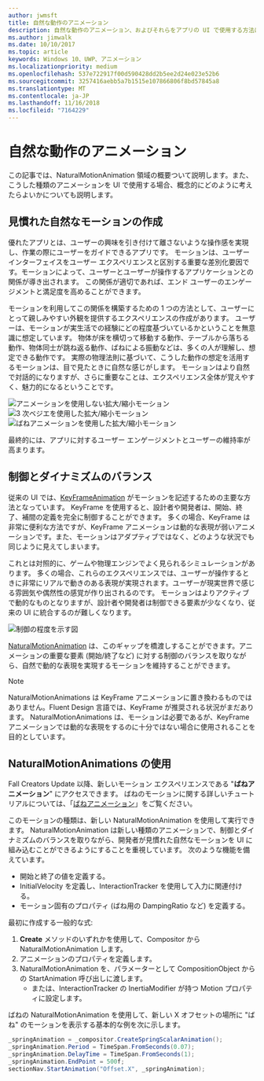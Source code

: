 ```yaml
---
author: jwmsft
title: 自然な動作のアニメーション
description: 自然な動作のアニメーション、およびそれらをアプリの UI で使用する方法について説明します。
ms.author: jimwalk
ms.date: 10/10/2017
ms.topic: article
keywords: Windows 10、UWP、アニメーション
ms.localizationpriority: medium
ms.openlocfilehash: 537e722917f00d590428dd2b5ee2d24e023e52b6
ms.sourcegitcommit: 3257416aebb5a7b1515e107866806f8bd57845a8
ms.translationtype: MT
ms.contentlocale: ja-JP
ms.lasthandoff: 11/16/2018
ms.locfileid: "7164229"
---
```

# <a name="natural-motion-animations"></a>自然な動作のアニメーション

この記事では、NaturalMotionAnimation 領域の概要ついて説明します。また、こうした種類のアニメーションを UI で使用する場合、概念的にどのように考えたらよいかについても説明します。

## <a name="making-motion-feel-familiar-and-natural"></a>見慣れた自然なモーションの作成

優れたアプリとは、ユーザーの興味を引き付けて離さないような操作感を実現し、作業の際にユーザーをガイドできるアプリです。 モーションは、ユーザー インターフェイスをユーザー エクスペリエンスと区別する重要な差別化要因です。モーションによって、ユーザーとユーザーが操作するアプリケーションとの関係が導き出されます。 この関係が適切であれば、エンド ユーザーのエンゲージメントと満足度を高めることができます。

モーションを利用してこの関係を構築するための 1 つの方法として、ユーザーにとって親しみやすい外観を提供するエクスペリエンスの作成があります。 ユーザーは、モーションが実生活での経験にどの程度基づいているかということを無意識に想定しています。 物体が床を横切って移動する動作、テーブルから落ちる動作、物体同士が跳ね返る動作、ばねによる振動などは、多くの人が理解し、想定できる動作です。 実際の物理法則に基づいて、こうした動作の想定を活用するモーションは、目で見たときに自然な感じがします。 モーションはより自然で対話的になりますが、さらに重要なことは、エクスペリエンス全体が覚えやすく、魅力的になるということです。

![アニメーションを使用しない拡大/縮小モーション](images/animation/scale-no-animation.gif)
![3 次ベジエを使用した拡大/縮小モーション](images/animation/scale-cubic-bezier.gif)
![ばねアニメーションを使用した拡大/縮小モーション](images/animation/scale-spring.gif)

最終的には、アプリに対するユーザー エンゲージメントとユーザーの維持率が高まります。

## <a name="balancing-control-and-dynamism"></a>制御とダイナミズムのバランス

従来の UI では、[KeyFrameAnimation](https://docs.microsoft.com/uwp/api/windows.ui.composition.keyframeanimation) がモーションを記述するための主要な方法となっています。 KeyFrame を使用すると、設計者や開発者は、開始、終了、補間の定義を完全に制御することができます。 多くの場合、KeyFrame は非常に便利な方法ですが、KeyFrame アニメーションは動的な表現が弱いアニメーションです。また、モーションはアダプティブではなく、どのような状況でも同じように見えてしまいます。

これとは対照的に、ゲームや物理エンジンでよく見られるシミュレーションがあります。 多くの場合、これらのエクスペリエンスでは、ユーザーが操作するときに非常にリアルで動きのある表現が実現されます。ユーザーが現実世界で感じる雰囲気や偶然性の感覚が作り出されるのです。 モーションはよりアクティブで動的なものとなりますが、設計者や開発者は制御できる要素が少なくなり、従来の UI に統合するのが難しくなります。

![制御の程度を示す図](images/animation/natural-motion-diagram.png)

[NaturalMotionAnimation](https://docs.microsoft.com/uwp/api/windows.ui.composition.naturalmotionanimation) は、このギャップを橋渡しすることができます。アニメーションの重要な要素 (開始/終了など) に対する制御のバランスを取りながら、自然で動的な表現を実現するモーションを維持することができます。

> [!NOTE]
> NaturalMotionAnimations は KeyFrame アニメーションに置き換わるものではありません。Fluent Design 言語では、KeyFrame が推奨される状況がまだあります。 NaturalMotionAnimations は、モーションは必要であるが、KeyFrame アニメーションでは動的な表現をするのに十分ではない場合に使用されることを目的としています。

## <a name="using-naturalmotionanimations"></a>NaturalMotionAnimations の使用

Fall Creators Update 以降、新しいモーション エクスペリエンスである "**ばねアニメーション**" にアクセスできます。 ばねのモーションに関する詳しいチュートリアルについては、「[ばねアニメーション](spring-animations.md)」をご覧ください。

このモーションの種類は、新しい NaturalMotionAnimation を使用して実行できます。 NaturalMotionAnimation は新しい種類のアニメーションで、制御とダイナミズムのバランスを取りながら、開発者が見慣れた自然なモーションを UI に組み込むことができるようにすることを重視しています。 次のような機能を備えています。

- 開始と終了の値を定義する。
- InitialVelocity を定義し、InteractionTracker を使用して入力に関連付ける。
- モーション固有のプロパティ (ばね用の DampingRatio など) を定義する。

最初に作成する一般的な式:

1. **Create** メソッドのいずれかを使用して、Compositor から NaturalMotionAnimation します。
1. アニメーションのプロパティを定義します。
1. NaturalMotionAnimation を、パラメーターとして CompositionObject からの StartAnimation 呼び出しに渡します。
    - または、InteractionTracker の InertiaModifier が持つ Motion プロパティに設定します。

ばねの NaturalMotionAnimation を使用して、新しい X オフセットの場所に "ばね" のモーションを表示する基本的な例を次に示します。

```csharp
_springAnimation = _compositor.CreateSpringScalarAnimation();
_springAnimation.Period = TimeSpan.FromSeconds(0.07);
_springAnimation.DelayTime = TimeSpan.FromSeconds(1);
_springAnimation.EndPoint = 500f;
sectionNav.StartAnimation("Offset.X", _springAnimation);
```
